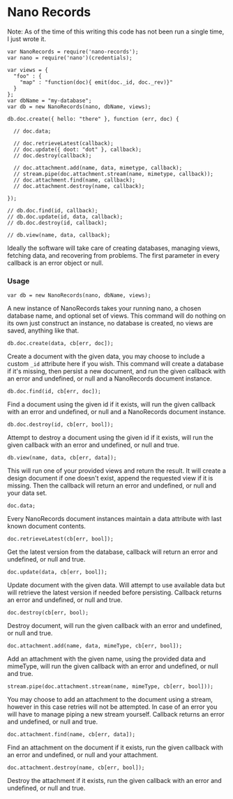 Nano Records
===

Note: As of the time of this writing this code has not been run a single time, I just wrote it.

    var NanoRecords = require('nano-records');
    var nano = require('nano')(credentials);
    
    var views = {
      "foo" : {
        "map" : "function(doc){ emit(doc._id, doc._rev)}"
      }
    };
    var dbName = "my-database";
    var db = new NanoRecords(nano, dbName, views);
    
    db.doc.create({ hello: "there" }, function (err, doc) {
      
      // doc.data;
      
      // doc.retrieveLatest(callback);
      // doc.update({ doot: "dot" }, callback);
      // doc.destroy(callback);
      
      // doc.attachment.add(name, data, mimetype, callback);
      // stream.pipe(doc.attachment.stream(name, mimetype, callback));
      // doc.attachment.find(name, callback);
      // doc.attachment.destroy(name, callback);
      
    });
    
    // db.doc.find(id, callback);
    // db.doc.update(id, data, callback);
    // db.doc.destroy(id, callback);
    
    // db.view(name, data, callback);

Ideally the software will take care of creating databases, managing views, fetching data, and recovering from problems. The first parameter in every callback is an error object or null.

### Usage

    var db = new NanoRecords(nano, dbName, views);

A new instance of NanoRecords takes your running nano, a chosen database name, and optional set of views. This command will do nothing on its own just construct an instance, no database is created, no views are saved, anything like that.

    db.doc.create(data, cb[err, doc]);

Create a document with the given data, you may choose to include a custom `_id` attribute here if you wish. This command will create a database if it's missing, then persist a new document, and run the given callback with an error and undefined, or null and a NanoRecords document instance.

    db.doc.find(id, cb[err, doc]);

Find a document using the given id if it exists, will run the given callback with an error and undefined, or null and a NanoRecords document instance.

    db.doc.destroy(id, cb[err, bool]);

Attempt to destroy a document using the given id if it exists, will run the given callback with an error and undefined, or null and true.

    db.view(name, data, cb[err, data]);

This will run one of your provided views and return the result. It will create a design document if one doesn't exist, append the requested view if it is missing. Then the callback will return an error and undefined, or null and your data set.

    doc.data;

Every NanoRecords document instances maintain a data attribute with last known document contents.

    doc.retrieveLatest(cb[err, bool]);

Get the latest version from the database, callback will return an error and undefined, or null and true.

    doc.update(data, cb[err, bool]);

Update document with the given data. Will attempt to use available data but will retrieve the latest version if needed before persisting. Callback returns an error and undefined, or null and true.

    doc.destroy(cb[err, bool);

Destroy document, will run the given callback with an error and undefined, or null and true.

    doc.attachment.add(name, data, mimeType, cb[err, bool]);

Add an attachment with the given name, using the provided data and mimeType, will run the given callback with an error and undefined, or null and true.

    stream.pipe(doc.attachment.stream(name, mimeType, cb[err, bool]));

You may choose to add an attachment to the document using a stream, however in this case retries will not be attempted. In case of an error you will have to manage piping a new stream yourself. Callback returns an error and undefined, or null and true.

    doc.attachment.find(name, cb[err, data]);

Find an attachment on the document if it exists, run the given callback with an error and undefined, or null and your attachment.

    doc.attachment.destroy(name, cb[err, bool]);

Destroy the attachment if it exists, run the given callback with an error and undefined, or null and true.

